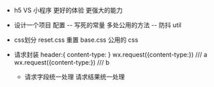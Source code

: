 - h5 VS 小程序
  更好的体验
  更强大的能力

- 设计一个项目
  配置 -- 写死的常量
  多处公用的方法 -- 防抖 util

- css划分
  reset.css 重置
  base.css 公用的 css

- 请求封装
  header:{ 
      content-type:
  }
  wx.request({content-type:})  /// a
  wx.request({content-type:})  /// b
  - 请求字段统一处理
    请求结果统一处理
   
  

